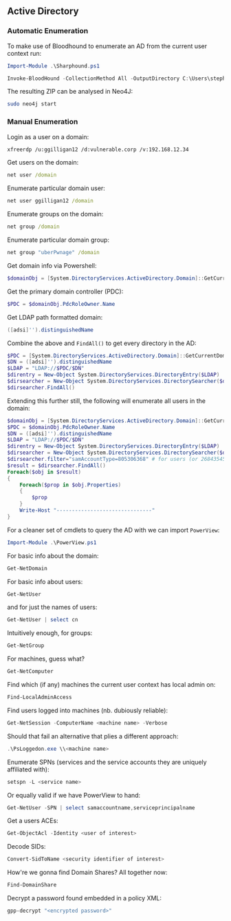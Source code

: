 ## Active Directory

### Automatic Enumeration

To make use of Bloodhound to enumerate an AD from the current user context run:
```powershell
Import-Module .\Sharphound.ps1
```
```powershell
Invoke-BloodHound -CollectionMethod All -OutputDirectory C:\Users\stephanie\Desktop\ -OutputPrefix "domain-audit"
```
The resulting ZIP can be analysed in Neo4J:
```bash
sudo neo4j start
```

### Manual Enumeration

Login as a user on a domain:
```bash
xfreerdp /u:ggilligan12 /d:vulnerable.corp /v:192.168.12.34
```
Get users on the domain:
```cmd
net user /domain
```
Enumerate particular domain user:
```cmd
net user ggilligan12 /domain
```
Enumerate groups on the domain:
```cmd
net group /domain
```
Enumerate particular domain group:
```cmd
net group "uberPwnage" /domain
```
Get domain info via Powershell:
```powershell
$domainObj = [System.DirectoryServices.ActiveDirectory.Domain]::GetCurrentDomain()
```
Get the primary domain controller (PDC):
```powershell
$PDC = $domainObj.PdcRoleOwner.Name
```
Get LDAP path formatted domain:
```powershell
([adsi]'').distinguishedName
```
Combine the above and `FindAll()` to get every directory in the AD:
```powershell
$PDC = [System.DirectoryServices.ActiveDirectory.Domain]::GetCurrentDomain().PdcRoleOwner.Name
$DN = ([adsi]'').distinguishedName 
$LDAP = "LDAP://$PDC/$DN"
$direntry = New-Object System.DirectoryServices.DirectoryEntry($LDAP)
$dirsearcher = New-Object System.DirectoryServices.DirectorySearcher($direntry)
$dirsearcher.FindAll()
```

Extending this further still, the following will enumerate all users in the domain:
```powershell
$domainObj = [System.DirectoryServices.ActiveDirectory.Domain]::GetCurrentDomain()
$PDC = $domainObj.PdcRoleOwner.Name
$DN = ([adsi]'').distinguishedName 
$LDAP = "LDAP://$PDC/$DN"
$direntry = New-Object System.DirectoryServices.DirectoryEntry($LDAP)
$dirsearcher = New-Object System.DirectoryServices.DirectorySearcher($direntry)
$dirsearcher.filter="samAccountType=805306368" # for users (or 268435456 for groups)
$result = $dirsearcher.FindAll()
Foreach($obj in $result)
{
    Foreach($prop in $obj.Properties)
    {
        $prop
    }
    Write-Host "-------------------------------"
}
```

For a cleaner set of cmdlets to query the AD with we can import `PowerView`:
```powershell
Import-Module .\PowerView.ps1
```
For basic info about the domain:
```powershell
Get-NetDomain
```
For basic info about users:
```powershell
Get-NetUser
```
and for just the names of users:
```powershell
Get-NetUser | select cn
```
Intuitively enough, for groups:
```powershell
Get-NetGroup
```
For machines, guess what?
```powershell
Get-NetComputer
```
Find which (if any) machines the current user context has local admin on:
```powershell
Find-LocalAdminAccess
```
Find users logged into machines (nb. dubiously reliable):
```powershell
Get-NetSession -ComputerName <machine name> -Verbose
```
Should that fail an alternative that plies a different approach:
```powershell
.\PsLoggedon.exe \\<machine name>
```
Enumerate SPNs (services and the service accounts they are uniquely affiliated with):
```powershell
setspn -L <service name>
```
Or equally valid if we have PowerView to hand:
```powershell
Get-NetUser -SPN | select samaccountname,serviceprincipalname
```
Get a users ACEs:
```powershell
Get-ObjectAcl -Identity <user of interest>
```
Decode SIDs:
```powershell
Convert-SidToName <security identifier of interest>
```
How're we gonna find Domain Shares? All together now:
```powershell
Find-DomainShare
```
Decrypt a password found embedded in a policy XML:
```powershell
gpp-decrypt "<encrypted password>"
```
